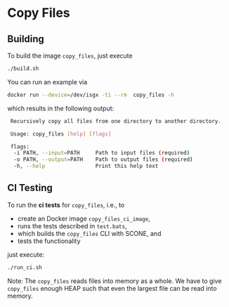 # Copy Files

## Building

To build the image `copy_files`, just execute

```bash
./build.sh
```

You can run an example via

```bash
docker run --device=/dev/isgx -ti --rm  copy_files -h
```

which results in the following output:

```bash
 Recursively copy all files from one directory to another directory.

 Usage: copy_files [help] [flags]

 flags:
  -i PATH, --input=PATH     Path to input files (required)
  -o PATH, --output=PATH    Path to output files (required)
  -h, --help                Print this help text
```

## CI Testing

To run the **ci tests** for `copy_files`, i.e., to

- create an Docker image `copy_files_ci_image`,
- runs the tests described in `test.bats`,
- which builds the `copy_files` CLI with SCONE, and
- tests the functionality

just execute:

```bash
./run_ci.sh
```

Note: The `copy_files` reads files into memory as a whole. We have to give `copy_files` enough HEAP such that even the largest file can be read into memory.
